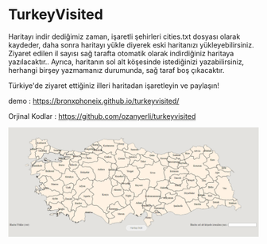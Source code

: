 # TurkeyVisited

Haritayı indir dediğimiz zaman, işaretli şehirleri cities.txt dosyası olarak kaydeder, daha sonra haritayı yükle diyerek eski haritanızı yükleyebilirsiniz.
Ziyaret edilen il sayısı sağ tarafta otomatik olarak indirdiğiniz haritaya yazılacaktır.. Ayrıca, haritanın sol alt köşesinde istediğinizi yazabilirsiniz, herhangi birşey yazmamanız durumunda, sağ taraf boş çıkacaktır.

Türkiye'de ziyaret ettiğiniz illeri haritadan işaretleyin ve paylaşın!

demo : https://bronxphoneix.github.io/turkeyvisited/

Orjinal Kodlar : https://github.com/ozanyerli/turkeyvisited


![image](images/turkeyvisited.png)
